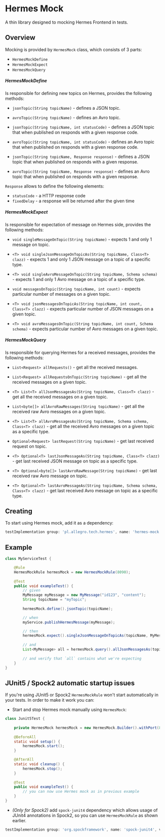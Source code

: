 # Hermes Mock

A thin library designed to mocking Hermes Frontend in tests.

## Overview

Mocking is provided by `HermesMock` class, which consists of 3 parts:
- `HermesMockDefine` 
- `HermesMockExpect`
- `HermesMockQuery`

##### HermesMockDefine

Is responsible for defining new topics on Hermes, provides the following methods:

- `jsonTopic(String topicName)` - defines a JSON topic.

- `avroTopic(String topicName)` - defines an Avro topic.

- `jsonTopic(String topicName, int statusCode)` - defines a JSON topic that when published on responds
with a given response code.

- `avroTopic(String topicName, int statusCode)` - defines an Avro topic that when published on responds
with a given response code.

- `jsonTopic(String topicName, Response response)` - defines a JSON topic that when published on responds
  with a given response.

- `avroTopic(String topicName, Response response)` - defines an Avro topic that when published on responds
  with a given response.

`Response` allows to define the following elements:
- `statusCode` - a HTTP response code
- `fixedDelay` - a response will be returned after the given time

##### HermesMockExpect

Is responsible for expectation of message on Hermes side, provides the following methods:
 
- `void singleMessageOnTopic(String topicName)` - expects 1 and only 1 message on topic.

- `<T> void singleJsonMessageOnTopicAs(String topicName, Class<T> clazz)` - expects 1 and only 1 JSON message on a topic
of a specific type.

- `<T> void singleAvroMessageOnTopic(String topicName, Schema schema)` - expects 1 and only 1 Avro message on a topic 
of a specific type.

- `void messagesOnTopic(String topicName, int count)` - expects particular number of messages on a given topic.

- `<T> void jsonMessagesOnTopicAs(String topicName, int count, Class<T> clazz)` - expects particular number of
JSON messages on a given topic.

- `<T> void avroMessagesOnTopic(String topicName, int count, Schema schema)` - expects particular number of
Avro messages on a given topic.

##### HermesMockQuery

Is responsible for querying Hermes for a received messages, provides the following methods: 

- `List<Request> allRequests()` - get all the received messages.

- `List<Request> allRequestsOnTopic(String topicName)` - get all the received messages on a given topic.

- `<T> List<T> allJsonMessagesAs(String topicName, Class<T> clazz)` - get all the received messages on a given topic.

- `List<byte[]> allAvroRawMessages(String topicName)` - get all the received raw Avro messages on a given topic.

- `<T> List<T> allAvroMessagesAs(String topicName, Schema schema, Class<T> clazz)` - get all the received Avro messages
on a given topic as a specific type.

- `Optional<Request> lastRequest(String topicName)` - get last received request on topic.

- `<T> Optional<T> lastJsonMessageAs(String topicName, Class<T> clazz)` - get last received JSON message on topic
as a specific type.

- `<T> Optional<byte[]> lastAvroRawMessage(String topicName)` - get last received raw Avro message on topic.

- `<T> Optional<T> lastAvroMessageAs(String topicName, Schema schema, Class<T> clazz)` - get last received Avro message
 on topic as a specific type.

## Creating

To start using Hermes mock, add it as a dependency:

```groovy
testImplementation group: 'pl.allegro.tech.hermes', name: 'hermes-mock', version: versions.hermes
```

## Example

```java
class MyServiceTest {

    @Rule
    HermesMockRule hermesMock = new HermesMockRule(8090);
    
    @Test
    public void exampleTest() {
        // given
        MyMessage myMessage = new MyMessage("id123", "content");
        String topicName = "myTopic";
        
        hermesMock.define().jsonTopic(topicName);

        // when
        myService.publishHermesMessage(myMessage);

        // then
        hermesMock.expect().singleJsonMessageOnTopicAs(topicName, MyMessage.class);
        
        // and
        List<MyMessage> all = hermesMock.query().allJsonMessagesAs(topicName, MyMessage.class);
        
        // and verify that `all` contains what we're expecting 
    }
}
```

## JUnit5 / Spock2 automatic startup issues

If you're using JUnit5 or Spock2 `HermesMockRule` won't start automatically in your tests. In order to make it work you 
can:

- Start and stop Hermes mock manually using `HermesMock`:
```java
class Junit5Test {
    
    private HermesMock hermesMock = new HermesMock.Builder().withPort(8090).build();
    
    @BeforeAll
    static void setup() {
        hermesMock.start();
    }

    @AfterAll
    static void cleanup() {
        hermesMock.stop();
    }
    
    @Test
    public void exampleTest() {
        // you can now use Hermes mock as in previous example
    }
}
```

- *(Only for Spock2)* add `spock-junit4` dependency which allows usage of JUnit4 annotations in Spock2, so you can use
`HermesMockRule` as shown earlier.

```groovy
testImplementation group: 'org.spockframework', name: 'spock-junit4', version: versions.spock
```
